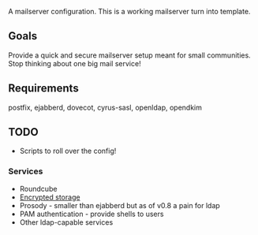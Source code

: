 A mailserver configuration.  This is a working mailserver turn into
template.


## Goals

Provide a quick and secure mailserver setup meant for small communities.
Stop thinking about one big mail service!

## Requirements

postfix, ejabberd, dovecot, cyrus-sasl, openldap, opendkim

## TODO

* Scripts to roll over the config!

### Services

* Roundcube
* [Encrypted storage](https://grepular.com/Automatically_Encrypting_all_Incoming_Email "Automatically Encrypting all Incoming Email - grepular.com")
* Prosody - smaller than ejabberd but as of v0.8 a pain for ldap
* PAM authentication - provide shells to users
* Other ldap-capable services
